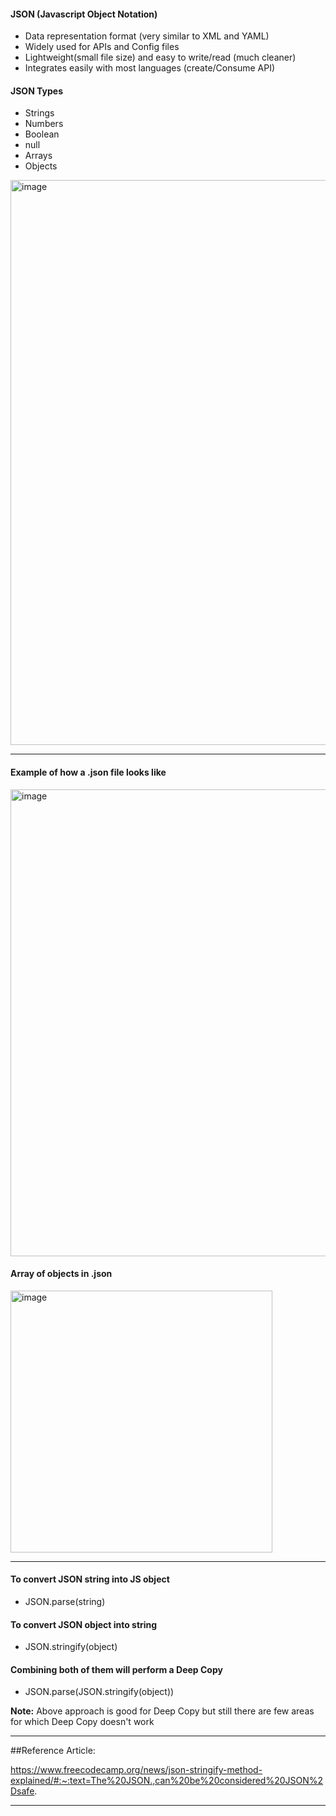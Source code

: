 #### JSON (Javascript Object Notation)

- Data representation format (very similar to XML and YAML)
- Widely used for APIs and Config files
- Lightweight(small file size) and easy to write/read (much cleaner)
- Integrates easily with most languages (create/Consume API)

#### JSON Types

- Strings
- Numbers
- Boolean
- null
- Arrays
- Objects

<img width="904" alt="image" src="https://user-images.githubusercontent.com/42731246/212495015-52c2dce8-211d-4c6a-b788-1aa1a873d53c.png">

---

#### Example of how a .json file looks like

<img width="747" alt="image" src="https://user-images.githubusercontent.com/42731246/212495417-2b2f53fc-c46e-40b0-b8e0-f3d4c5efe210.png">

#### Array of objects in .json

 <img width="419" alt="image" src="https://user-images.githubusercontent.com/42731246/212495482-c05260bf-231c-4bc1-8046-edd4946cdcd0.png">

---

#### To convert JSON string into JS object

- JSON.parse(string)

#### To convert JSON object into string

- JSON.stringify(object)

#### Combining both of them will perform a Deep Copy

- JSON.parse(JSON.stringify(object))

<strong>Note:</strong> Above approach is good for Deep Copy but still there are few areas for which Deep Copy doesn't work

---

##Reference Article:

https://www.freecodecamp.org/news/json-stringify-method-explained/#:~:text=The%20JSON.,can%20be%20considered%20JSON%2Dsafe.

---
